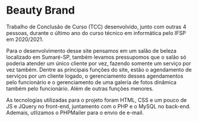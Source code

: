 # Beauty Brand
 
Trabalho de Conclusão de Curso (TCC) desenvolvido, junto com outras 4 pessoas, durante o último ano do curso técnico em informática pelo IFSP em 2020/2021.

Para o desenvolvimento desse site pensamos em um salão de beleza localizado em Sumaré-SP, também levamos pressupomos que o salão só poderia atender um único cliente por vez, fazendo somente um serviço por vez também.
Dentre as principais funções do site, estão o agendamento de serviços por um cliente logado, o gerenciamento desses agendamentos pelo funcionário e o gerenciamento de uma galeria de fotos dinâmica também pelo funcionário. Além de outras funções menores.

As tecnologias utilizadas para o projeto foram HTML, CSS e um pouco de JS e JQuery no front-end, juntamento com o PHP e o MySQL no back-end. Ademais, utlizamos o PHPMailer para o envio de e-mail.
